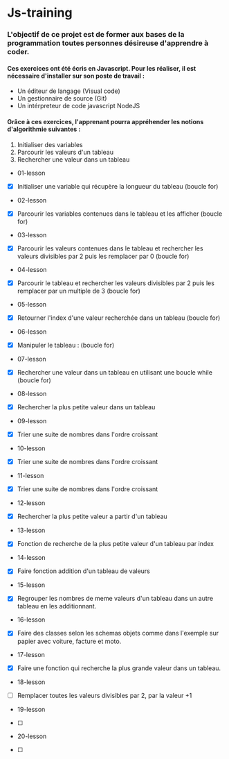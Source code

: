 # Js-training

### L'objectif de ce projet est de former aux bases de la programmation toutes personnes désireuse d'apprendre à coder.

#### Ces exercices ont été écris en Javascript. Pour les réaliser, il est nécessaire d'installer sur son poste de travail :

- Un éditeur de langage (Visual code)
- Un gestionnaire de source (Git)
- Un intérpreteur de code javascript NodeJS

#### Grâce à ces exercices, l'apprenant pourra appréhender les notions d'algorithmie suivantes :

1. Initialiser des variables
2. Parcourir les valeurs d'un tableau
3. Rechercher une valeur dans un tableau


* 01-lesson

- [x] Initialiser une variable qui récupère la longueur du tableau (boucle for)

* 02-lesson

- [x] Parcourir les variables contenues dans le tableau et les afficher (boucle for)

* 03-lesson

- [x] Parcourir les valeurs contenues dans le tableau et rechercher les valeurs divisibles par 2 puis les remplacer par 0 (boucle for)

* 04-lesson
- [x] Parcourir le tableau et rechercher les valeurs divisibles par 2 puis les remplacer par un multiple de 3 (boucle for)

* 05-lesson
- [x] Retourner l'index d'une valeur recherchée dans un tableau (boucle for)

* 06-lesson 
- [x] Manipuler le tableau : (boucle for)

* 07-lesson
- [x] Rechercher une valeur dans un tableau en utilisant une boucle while (boucle for)

* 08-lesson
- [x] Rechercher la plus petite valeur dans un tableau

* 09-lesson
- [x] Trier une suite de nombres dans l'ordre croissant

* 10-lesson
- [x] Trier une suite de nombres dans l'ordre croissant

* 11-lesson
- [x] Trier une suite de nombres dans l'ordre croissant

* 12-lesson
- [x] Rechercher la plus petite valeur a partir d'un tableau

* 13-lesson
- [x] Fonction de recherche de la plus petite valeur d'un tableau par index

* 14-lesson
- [x] Faire fonction addition d'un tableau de valeurs

* 15-lesson
- [x] Regrouper les nombres de meme valeurs d'un tableau dans un autre tableau en les additionnant.

* 16-lesson
- [x] Faire des classes selon les schemas objets  comme dans l'exemple sur papier avec voiture, facture et moto.

* 17-lesson
- [x] Faire une fonction qui recherche la plus grande valeur dans un tableau.

* 18-lesson
- [ ] Remplacer toutes les valeurs divisibles par 2, par  la valeur +1

* 19-lesson
- [ ] 

* 20-lesson
- [ ] 